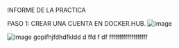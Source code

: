 INFORME DE LA PRACTICA 

PASO 1: CREAR UNA CUENTA EN DOCKER.HUB.
![image](https://user-images.githubusercontent.com/91229151/201001764-7d0f4c28-f254-41ff-be3b-7c5fc237e4f2.png)

![image](https://user-images.githubusercontent.com/91229151/201001961-2fd85e4a-70cc-4d19-830c-5d24f0b71655.png)
gopifhjfdhdfkldd
d
ffd
f
df
fffffffffffffffffff

